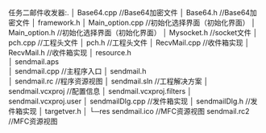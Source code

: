 任务二邮件收发器:.
│  Base64.cpp	//Base64加密文件
│  Base64.h		//Base64加密文件
│  framework.h
│  Main_option.cpp	//初始化选择界面（初始化界面）
│  Main_option.h	//初始化选择界面（初始化界面）
│  Mysocket.h		//socket文件
│  pch.cpp			//工程头文件
│  pch.h			//工程头文件
│  RecvMail.cpp		//收件箱实现
│  RecvMail.h		//收件箱实现
│  resource.h		
│  sendmail.aps		
│  sendmail.cpp		//主程序入口
│  sendmail.h		
│  sendmail.rc		//程序资源视图
│  sendmail.sln		//工程解决方案
│  sendmail.vcxproj	//配置信息
│  sendmail.vcxproj.filters
│  sendmail.vcxproj.user
│  sendmailDlg.cpp	//发件箱实现
│  sendmailDlg.h	//发件箱实现
│  targetver.h
│
└─res
        sendmail.ico	//MFC资源视图
        sendmail.rc2	//MFC资源视图
